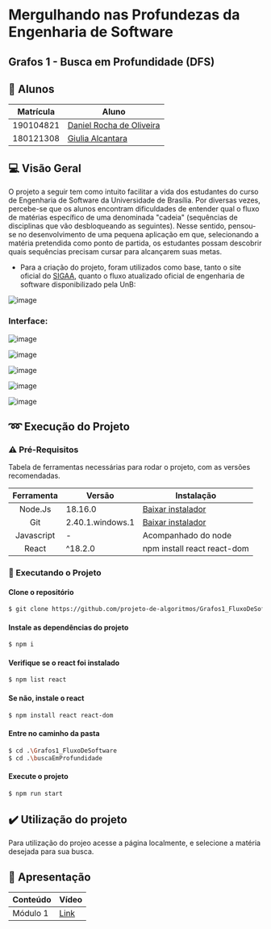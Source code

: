 # Mergulhando nas Profundezas da Engenharia de Software

## Grafos 1 - Busca em Profundidade (DFS)

## 👥 Alunos

| Matrícula | Aluno                                                      |
| --------- | ---------------------------------------------------------- |
| 190104821	| [Daniel Rocha de Oliveira](https://github.com/DanRocha18)  |
| 180121308 | [Giulia Alcantara](https://github.com/alcantaragiubs)      |
 
 ##  💻 Visão Geral

<p> O projeto a seguir tem como intuito facilitar a vida dos estudantes do curso de Engenharia de Software da Universidade de Brasília. Por diversas vezes, percebe-se que os alunos encontram dificuldades de entender qual o fluxo de matérias específico de uma denominada "cadeia" (sequências de disciplinas que vão desbloqueando as seguintes). Nesse sentido, pensou-se no desenvolvimento de uma pequena aplicação em que, selecionando a matéria pretendida como ponto de partida, os estudantes possam descobrir quais sequências precisam cursar para alcançarem suas metas. </p>

- Para a criação do projeto, foram utilizados como base, tanto o site oficial do  [SIGAA](https://sigaa.unb.br/sigaa/graduacao/componente/lista.jsf), quanto o fluxo atualizado oficial de engenharia de software disponibilizado pela UnB:

![image](https://github.com/projeto-de-algoritmos/Grafos1_FluxoDeSoftware/assets/54143767/bfb9e0ac-59bf-469d-b762-22ccf1d7f2c4)

### Interface: 
![image](https://github.com/projeto-de-algoritmos/Grafos1_FluxoDeSoftware/assets/54143767/1435a362-7e36-43b8-997a-7a97facdc5a1)

![image](https://github.com/projeto-de-algoritmos/Grafos1_FluxoDeSoftware/assets/54143767/b36cb130-2dd0-4f3a-81dc-85edcc27d02b)

![image](https://github.com/projeto-de-algoritmos/Grafos1_FluxoDeSoftware/assets/54143767/3a161b61-b5cd-4ce7-8a18-10c47a03a92a)


![image](https://github.com/projeto-de-algoritmos/Grafos1_FluxoDeSoftware/assets/54143767/c51e473c-288a-4b42-bbaf-77ba73e7b6a4)

![image](https://github.com/projeto-de-algoritmos/Grafos1_FluxoDeSoftware/assets/54143767/f585f312-aaae-4718-a6cf-9b033fb359d5)


## ➿ Execução do Projeto

### ⚠️ Pré-Requisitos 

Tabela de ferramentas necessárias para rodar o projeto, com as versões recomendadas.

| Ferramenta | Versão | Instalação |
| :-------: | ----------- | -------------------------------------------------------- |
| Node.Js | 18.16.0 | [Baixar instalador](https://nodejs.org/) |
| Git | 2.40.1.windows.1 | [Baixar instalador](https://git-scm.com/) |
| Javascript | - | Acompanhado do node |
| React | ^18.2.0 | npm install react react-dom |


### 🔂 Executando o Projeto

#### Clone o repositório

```bash 
$ git clone https://github.com/projeto-de-algoritmos/Grafos1_FluxoDeSoftware.git
```

#### Instale as dependências do projeto

```bash 
$ npm i
```

#### Verifique se o react foi instalado

```bash 
$ npm list react
```

#### Se não, instale o react

```bash 
$ npm install react react-dom
```

#### Entre no caminho da pasta

```bash
$ cd .\Grafos1_FluxoDeSoftware
$ cd .\buscaEmProfundidade
```

#### Execute o projeto 

```bash 
$ npm run start
```

## ✔️ Utilização do projeto
Para utilização do projeo acesse a página localmente, e selecione a matéria desejada para sua busca.

## 🔗 Apresentação

  | Conteúdo | Vídeo                                                                                         |
  | -------- | --------------------------------------------------------------------------------------------- |
  | Módulo 1 | [Link](https://youtu.be/0V2m56cO-OI)                                                          |
 

  
